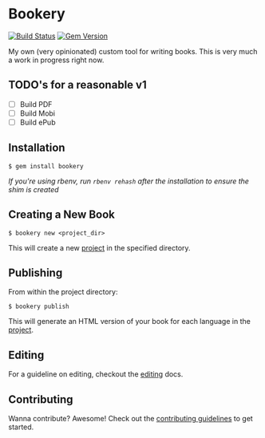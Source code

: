 # Bookery

[![Build Status](https://travis-ci.org/pseudomuto/bookery.png)](https://travis-ci.org/pseudomuto/bookery)
[![Gem Version](https://badge.fury.io/rb/bookery.png)](http://badge.fury.io/rb/bookery)

My own (very opinionated) custom tool for writing books. This is very much a work in progress right now.

## TODO's for a reasonable v1

* [ ] Build PDF
* [ ] Build Mobi
* [ ] Build ePub

## Installation

    $ gem install bookery

_If you're using rbenv, run `rbenv rehash` after the installation to ensure the shim is created_

## Creating a New Book

    $ bookery new <project_dir>

This will create a new [project] in the specified directory.

## Publishing

From within the project directory:

    $ bookery publish

This will generate an HTML version of your book for each language in the [project].

## Editing

For a guideline on editing, checkout the [editing] docs.

## Contributing

Wanna contribute? Awesome! Check out the [contributing guidelines] to get started.

[project]: docs/project.md
[editing]: docs/editing.md
[contributing guidelines]: docs/contributing.md
